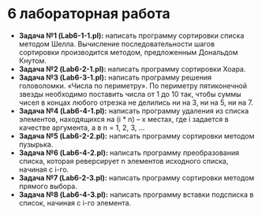 # 6 лабораторная работа

- **Задача №1 (Lab6-1-1.pl):** написать программу сортировки списка методом Шелла. Вычисление последовательности шагов сортировки производится методом, предложенным Дональдом Кнутом.
- **Задача №2 (Lab6-2-1.pl):** написать программу сортировки Хоара.
- **Задача №3 (Lab6-3-1.pl):** написать программу решения головоломки. «Числа по периметру». По периметру пятиконечной звезды необходимо поставить числа от 1 до 10 так, чтобы суммы чисел в концах любого отрезка не делились ни на 3, ни на 5, ни на 7.
- **Задача №4 (Lab6-4-1.pl):** написать программу удаления из списка элементов, находящихся на (i * n) – х местах, где i задается в качестве аргумента, а в n = 1, 2, 3, …
- **Задача №5 (Lab6-2-2.pl):** написать программу сортировки методом пузырька.
- **Задача №6 (Lab6-4-2.pl):** написать программу преобразования списка, которая реверсирует n элементов исходного списка, начиная с i-го.
- **Задача №7 (Lab6-2-3.pl):** написать программу сортировки методом прямого выбора.
- **Задача №8 (Lab6-4-3.pl):** написать программу вставки подсписка в список, начиная с i-го элемента.

